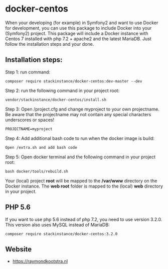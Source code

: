 # docker-centos

When your developing (for example) in Symfony2 and want to use Docker for development, you can use this package to include Docker into your (Symfony2) project. This package will include a Docker instance with Centos 7 installed with php 7.2 + apache2 and the latest MariaDB.
Just follow the installation steps and your done. 

## Installation steps:
Step 1: run command: 
```
composer require stackinstance/docker-centos:dev-master --dev
```

Step 2: run the following command in your project root: 
```
vendor/stackinstance/docker-centos/install.sh
```

Step 3: Open /project.cfg and change myproject to your own projectname. Be aware that the projectname may not contain any special characters underscores or spaces!
```
PROJECTNAME=myproject
```

Step 4: Add additional bash code to run when the docker image is build:
```
Open /extra.sh and add bash code
```

Step 5: Open docker terminal and the following command in your project root: 
```
bash docker/tools/rebuild.sh
```

Your (local) project **root** will be mapped to the **/var/www** directory on the Docker instance. The **web root** folder is mapped to the (local) **web** directory in your project.

## PHP 5.6
If you want to use php 5.6 instead of php 7.2, you need to use version 3.2.0. This version also uses MySQL instead of MariaDB:
```
composer require stackinstance/docker-centos:3.2.0 
```

## Website
- https://raymondkootstra.nl
